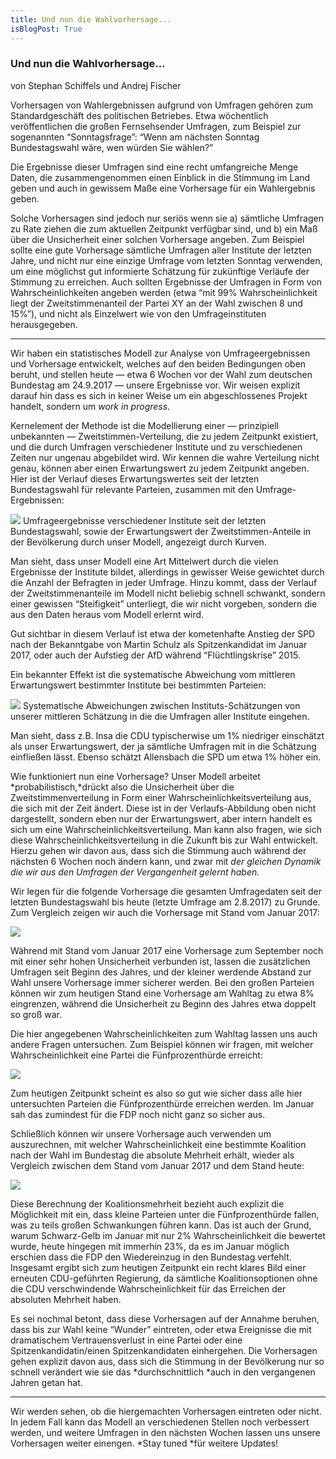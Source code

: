 ```yaml
---
title: Und nun die Wahlvorhersage...
isBlogPost: True
---
```


### Und nun die Wahlvorhersage…

von Stephan Schiffels und Andrej Fischer

Vorhersagen von Wahlergebnissen aufgrund von Umfragen gehören zum
Standardgeschäft des politischen Betriebes. Etwa wöchentlich veröffentlichen die
großen Fernsehsender Umfragen, zum Beispiel zur sogenannten “Sonntagsfrage”:
“Wenn am nächsten Sonntag Bundestagswahl wäre, wen würden Sie wählen?”

Die Ergebnisse dieser Umfragen sind eine recht umfangreiche Menge Daten, die
zusammengenommen einen Einblick in die Stimmung im Land geben und auch in
gewissem Maße eine Vorhersage für ein Wahlergebnis geben.

Solche Vorhersagen sind jedoch nur seriös wenn sie a) sämtliche Umfragen zu Rate
ziehen die zum aktuellen Zeitpunkt verfügbar sind, und b) ein Maß über die
Unsicherheit einer solchen Vorhersage angeben. Zum Beispiel sollte eine gute
Vorhersage sämtliche Umfragen aller Institute der letzten Jahre, und nicht nur
eine einzige Umfrage vom letzten Sonntag verwenden, um eine möglichst gut
informierte Schätzung für zukünftige Verläufe der Stimmung zu erreichen. Auch
sollten Ergebnisse der Umfragen in Form von Wahrscheinlichkeiten angeben werden
(etwa “mit 99% Wahrscheinlichkeit liegt der Zweitstimmenanteil der Partei XY an
der Wahl zwischen 8 und 15%”), und nicht als Einzelwert wie von den
Umfrageinstituten herausgegeben.

*****

Wir haben ein statistisches Modell zur Analyse von Umfrageergebnissen und
Vorhersage entwickelt, welches auf den beiden Bedingungen oben beruht, und
stellen heute — etwa 6 Wochen vor der Wahl zum deutschen Bundestag am 24.9.2017
— unsere Ergebnisse vor. Wir weisen explizit darauf hin dass es sich in keiner
Weise um ein abgeschlossenes Projekt handelt, sondern um *work in progress*.

Kernelement der Methode ist die Modellierung einer — prinzipiell unbekannten —
Zweitstimmen-Verteilung, die zu jedem Zeitpunkt existiert, und die durch
Umfragen verschiedener Institute und zu verschiedenen Zeiten nur ungenau
abgebildet wird. Wir kennen die wahre Verteilung nicht genau, können aber einen
Erwartungswert zu jedem Zeitpunkt angeben. Hier ist der Verlauf dieses
Erwartungswertes seit der letzten Bundestagswahl für relevante Parteien,
zusammen mit den Umfrage-Ergebnissen:

![](https://cdn-images-1.medium.com/max/1600/1*9_eLdJnE45TtRT5tddRUMw.png)
<span class="figcaption_hack">Umfrageergebnisse verschiedener Institute seit der letzten Bundestagswahl, sowie
der Erwartungswert der Zweitstimmen-Anteile in der Bevölkerung durch unser
Modell, angezeigt durch Kurven.</span>

Man sieht, dass unser Modell eine Art Mittelwert durch die vielen Ergebnisse der
Institute bildet, allerdings in gewisser Weise gewichtet durch die Anzahl der
Befragten in jeder Umfrage. Hinzu kommt, dass der Verlauf der
Zweitstimmenanteile im Modell nicht beliebig schnell schwankt, sondern einer
gewissen “Steifigkeit” unterliegt, die wir nicht vorgeben, sondern die aus den
Daten heraus vom Modell erlernt wird.

Gut sichtbar in diesem Verlauf ist etwa der kometenhafte Anstieg der SPD nach
der Bekanntgabe von Martin Schulz als Spitzenkandidat im Januar 2017, oder auch
der Aufstieg der AfD während “Flüchtlingskrise” 2015.

Ein bekannter Effekt ist die systematische Abweichung vom mittleren
Erwartungswert bestimmter Institute bei bestimmten Parteien:

![](https://cdn-images-1.medium.com/max/1600/1*hXsP-uIpd7tGlIK_2pO5Xg.png)
<span class="figcaption_hack">Systematische Abweichungen zwischen Instituts-Schätzungen von unserer mittleren
Schätzung in die die Umfragen aller Institute eingehen.</span>

Man sieht, dass z.B. Insa die CDU typischerwise um 1% niedriger einschätzt als
unser Erwartungswert, der ja sämtliche Umfragen mit in die Schätzung einfließen
lässt. Ebenso schätzt Allensbach die SPD um etwa 1% höher ein.

Wie funktioniert nun eine Vorhersage? Unser Modell arbeitet
*probabilistisch,*drückt also die Unsicherheit über die Zweitstimmenverteilung
in Form einer Wahrscheinlichkeitsverteilung aus, die sich mit der Zeit ändert.
Diese ist in der Verlaufs-Abbildung oben nicht dargestellt, sondern eben nur der
Erwartungswert, aber intern handelt es sich um eine
Wahrscheinlichkeitsverteilung. Man kann also fragen, wie sich diese
Wahrscheinlichkeitsverteilung in die Zukunft bis zur Wahl entwickelt. Hierzu
gehen wir davon aus, dass sich die Stimmung auch während der nächsten 6 Wochen
noch ändern kann, und zwar mit *der gleichen Dynamik die wir aus den Umfragen
der Vergangenheit gelernt haben.*

Wir legen für die folgende Vorhersage die gesamten Umfragedaten seit der letzten
Bundestagswahl bis heute (letzte Umfrage am 2.8.2017) zu Grunde. Zum Vergleich
zeigen wir auch die Vorhersage mit Stand vom Januar 2017:

![](https://cdn-images-1.medium.com/max/1600/1*8N3tSTUejjrrMhnzFh_f_A.png)

Während mit Stand vom Januar 2017 eine Vorhersage zum September noch mit einer
sehr hohen Unsicherheit verbunden ist, lassen die zusätzlichen Umfragen seit
Beginn des Jahres, und der kleiner werdende Abstand zur Wahl unsere Vorhersage
immer sicherer werden. Bei den großen Parteien können wir zum heutigen Stand
eine Vorhersage am Wahltag zu etwa 8% eingrenzen, während die Unsicherheit zu
Beginn des Jahres etwa doppelt so groß war.

Die hier angegebenen Wahrscheinlichkeiten zum Wahltag lassen uns auch andere
Fragen untersuchen. Zum Beispiel können wir fragen, mit welcher
Wahrscheinlichkeit eine Partei die Fünfprozenthürde erreicht:

![](https://cdn-images-1.medium.com/max/1600/1*8mU-B_UlhiC9XcQipBD2LQ.png)

Zum heutigen Zeitpunkt scheint es also so gut wie sicher dass alle hier
untersuchten Parteien die Fünfprozenthürde erreichen werden. Im Januar sah das
zumindest für die FDP noch nicht ganz so sicher aus.

Schließlich können wir unsere Vorhersage auch verwenden um auszurechnen, mit
welcher Wahrscheinlichkeit eine bestimmte Koalition nach der Wahl im Bundestag
die absolute Mehrheit erhält, wieder als Vergleich zwischen dem Stand vom Januar
2017 und dem Stand heute:

![](https://cdn-images-1.medium.com/max/1600/1*iNR9kvYop_GQBZC19EoeNQ.png)

Diese Berechnung der Koalitionsmehrheit bezieht auch explizit die Möglichkeit
mit ein, dass kleine Parteien unter die Fünfprozenthürde fallen, was zu teils
großen Schwankungen führen kann. Das ist auch der Grund, warum Schwarz-Gelb im
Januar mit nur 2% Wahrscheinlichkeit die bewertet wurde, heute hingegen mit
immerhin 23%, da es im Januar möglich erschien dass die FDP den Wiedereinzug in
den Bundestag verfehlt. Insgesamt ergibt sich zum heutigen Zeitpunkt ein recht
klares Bild einer erneuten CDU-geführten Regierung, da sämtliche
Koalitionsoptionen ohne die CDU verschwindende Wahrscheinlichkeit für das
Erreichen der absoluten Mehrheit haben.

Es sei nochmal betont, dass diese Vorhersagen auf der Annahme beruhen, dass bis
zur Wahl keine “Wunder” eintreten, oder etwa Ereignisse die mit dramatischem
Vertrauensverlust in eine Partei oder eine Spitzenkandidatin/einen
Spitzenkandidaten einhergehen. Die Vorhersagen gehen explizit davon aus, dass
sich die Stimmung in der Bevölkerung nur so schnell verändert wie sie das
*durchschnittlich *auch in den vergangenen Jahren getan hat.

*****

Wir werden sehen, ob die hiergemachten Vorhersagen eintreten oder nicht. In
jedem Fall kann das Modell an verschiedenen Stellen noch verbessert werden, und
weitere Umfragen in den nächsten Wochen lassen uns unsere Vorhersagen weiter
einengen. *Stay tuned *für weitere Updates!
